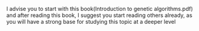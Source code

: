 I advise you to start with this book(Introduction to genetic algorithms.pdf) and after reading this book, I suggest you start reading others already, as you will have a strong base for studying this topic at a deeper level
